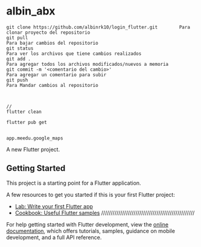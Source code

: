 # albin_abx
    git clone https://github.com/albinrk10/login_flutter.git        Para clonar proyecto del repositorio
    git pull                                                            Para bajar cambios del repositorio  
    git status                                                          Para ver los archivos que tiene cambios realizados
    git add .                                                           Para agregar todos los archivos modificados/nuevos a memoria
    git commit -m '<comentario del cambio>'                             Para agregar un comentario para subir
    git push                                                            Para Mandar cambios al repositorio  
    
    
    
    //
    flutter clean
    
    flutter pub get 
    
    
    app.meedu.google_maps
A new Flutter project.

## Getting Started

This project is a starting point for a Flutter application.

A few resources to get you started if this is your first Flutter project:

- [Lab: Write your first Flutter app](https://docs.flutter.dev/get-started/codelab)
- [Cookbook: Useful Flutter samples](https://docs.flutter.dev/cookbook)
/////////////////////////////////////////////////


For help getting started with Flutter development, view the
[online documentation](https://docs.flutter.dev/), which offers tutorials,
samples, guidance on mobile development, and a full API reference.
